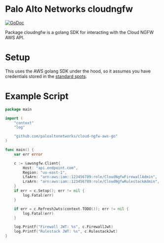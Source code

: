 Palo Alto Networks cloudngfw
============================

[![GoDoc](https://godoc.org/github.com/PaloAltoNetworks/cloud-ngfw-aws-go?status.svg)](https://godoc.org/github.com/PaloAltoNetworks/cloud-ngfw-aws-go)

Package cloudngfw is a golang SDK for interacting with the Cloud NGFW AWS API.

Setup
=====

This uses the AWS golang SDK under the hood, so it assumes you have
credentials stored in the [standard
spots](https://docs.aws.amazon.com/cli/latest/userguide/cli-configure-files.html).


Example Script
==============

```go
package main

import (
    "context"
    "log"

    "github.com/paloaltonetworks/cloud-ngfw-aws-go"
)

func main() {
    var err error

    c := &awsngfw.Client{
        Host: "api.endpoint.com",
        Region: "us-east-1",
        LfaArn: "arn:aws:iam::123456789:role/CloudNgfwFirewallAdmin",
        LraArn: "arn:aws:iam::123456789:role/CloudNgfwRulestackAdmin",
    }
    if err = c.Setup(); err != nil {
        log.Fatal(err)
    }

    if err = c.RefreshJwts(context.TODO()); err != nil {
		log.Fatal(err)
	}

    log.Printf("Firewall JWT: %s", c.FirewallJwt)
    log.Printf("Rulestack JWT: %s", c.RulestackJwt)
}
```
